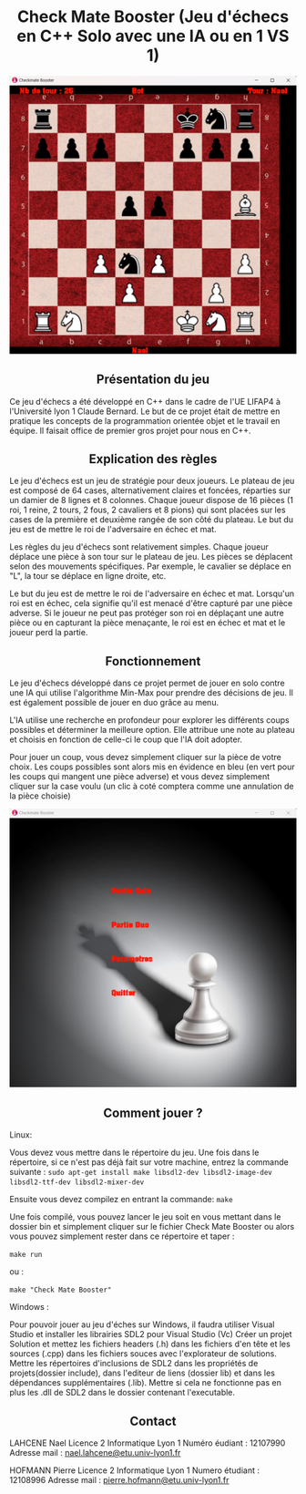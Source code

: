<center>

# Check Mate Booster (Jeu d'échecs en C++ Solo avec une IA ou en 1 VS 1)

</center>

![Image du jeu d'échecs en C++](data/plateau_readme.png)

<center>

## Présentation du jeu

</center>

Ce jeu d'échecs a été développé en C++ dans le cadre de l'UE LIFAP4 à l'Université lyon 1 Claude Bernard. Le but de ce projet était de mettre en pratique les concepts de la programmation orientée objet et le travail en équipe.
Il faisait office de premier gros projet pour nous en C++.


<center>

## Explication des règles

</center>

Le jeu d'échecs est un jeu de stratégie pour deux joueurs. Le plateau de jeu est composé de 64 cases, alternativement claires et foncées, réparties sur un damier de 8 lignes et 8 colonnes. Chaque joueur dispose de 16 pièces (1 roi, 1 reine, 2 tours, 2 fous, 2 cavaliers et 8 pions) qui sont placées sur les cases de la première et deuxième rangée de son côté du plateau. Le but du jeu est de mettre le roi de l'adversaire en échec et mat.

Les règles du jeu d'échecs sont relativement simples. Chaque joueur déplace une pièce à son tour sur le plateau de jeu. Les pièces se déplacent selon des mouvements spécifiques. Par exemple, le cavalier se déplace en "L", la tour se déplace en ligne droite, etc.

Le but du jeu est de mettre le roi de l'adversaire en échec et mat. Lorsqu'un roi est en échec, cela signifie qu'il est menacé d'être capturé par une pièce adverse. Si le joueur ne peut pas protéger son roi en déplaçant une autre pièce ou en capturant la pièce menaçante, le roi est en échec et mat et le joueur perd la partie.

<center>

## Fonctionnement

</center>

Le jeu d'échecs développé dans ce projet permet de jouer en solo contre une IA qui utilise l'algorithme Min-Max pour prendre des décisions de jeu. Il est également possible de jouer en duo grâce au menu.

L'IA utilise une recherche en profondeur pour explorer les différents coups possibles et déterminer la meilleure option. Elle attribue une note au plateau et choisis en fonction de celle-ci le coup que l'IA doit adopter.

Pour jouer un coup, vous devez simplement cliquer sur la pièce de votre choix. Les coups possibles sont alors mis en évidence en bleu (en vert pour les coups qui mangent une pièce adverse) et vous devez simplement cliquer sur la case voulu (un clic à coté comptera comme une annulation de la pièce choisie)

![Image du menu du jeu d'échecs en C++](data/menu_readme.png)

<center>

## Comment jouer ?

</center>

Linux:

Vous devez vous mettre dans le répertoire du jeu.
Une fois dans le répertoire, si ce n'est pas déjà fait sur votre machine, entrez la commande suivante :
`sudo apt-get install make libsdl2-dev libsdl2-image-dev libsdl2-ttf-dev libsdl2-mixer-dev`


Ensuite vous devez compilez en entrant la commande:
`make`


Une fois compilé, vous pouvez lancer le jeu soit en vous mettant dans le dossier bin et simplement cliquer sur le fichier Check Mate Booster ou alors vous pouvez simplement rester dans ce répertoire et taper :

`make run`

ou :

`make "Check Mate Booster"`


Windows : 

Pour pouvoir jouer au jeu d'éches sur Windows, il faudra utiliser Visual Studio et installer les librairies SDL2 pour Visual Studio (Vc)
Créer un projet Solution et mettez les fichiers headers (.h) dans les fichiers d'en tête et les sources (.cpp) dans les fichiers souces avec l'explorateur de solutions. Mettre les répertoires d'inclusions de SDL2 dans les propriétés de projets(dossier include), dans l'editeur de liens (dossier lib) et dans les dépendances supplémentaires (.lib). Mettre si cela ne fonctionne pas en plus les .dll de SDL2 dans le dossier contenant l'executable.


<center>

## Contact

</center>

LAHCENE Nael Licence 2 Informatique Lyon 1 
Numéro éudiant : 12107990
Adresse mail : nael.lahcene@etu.univ-lyon1.fr

HOFMANN Pierre Licence 2 Informatique Lyon 1 
Numero étudiant : 12108996
Adresse mail : pierre.hofmann@etu.univ-lyon1.fr
